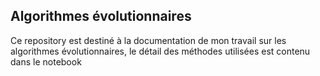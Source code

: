 ## Algorithmes évolutionnaires 
Ce repository est destiné à la documentation de mon travail sur les algorithmes évolutionnaires, le détail des méthodes utilisées est contenu dans le notebook
